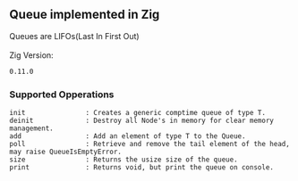## Queue implemented in Zig

Queues are LIFOs(Last In First Out) <BR/><BR/>
Zig Version:
```bash
0.11.0
```

### Supported Opperations
```
init               : Creates a generic comptime queue of type T.
deinit             : Destroy all Node's in memory for clear memory management.
add                : Add an element of type T to the Queue.
poll               : Retrieve and remove the tail element of the head, may raise QueueIsEmptyError.
size               : Returns the usize size of the queue.
print              : Returns void, but print the queue on console.
```